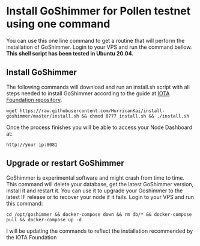 # Install GoShimmer for Pollen testnet using one command

You can use this one line command to get a routine that will perform the installation of GoShimmer. Login to your VPS and run the command bellow. **This shell script has been tested in Ubuntu 20.04.** 


## Install GoShimmer

The following commands will download and run an install.sh script with all steps needed to install GoShimmer according to the guide at [IOTA Foundation repository](https://github.com/iotaledger/goshimmer/wiki/Setup-up-a-GoShimmer-node-(Joining-the-pollen-testnet)). 

```
wget https://raw.githubusercontent.com/HurricanKai/install-goshimmer/master/install.sh && chmod 0777 install.sh && ./install.sh
```

Once the process finishes you will be able to access your Node Dashboard at:

```
http://your-ip:8081
```
## Upgrade or restart GoShimmer

GoShimmer is experimental software and might crash from time to time. This command will delete your database, get the latest GoShimmer version, install it and restart it.
You can use it to upgrade your Goshimmer to the latest IF release or to recover your node if it fails.
Login to your VPS and run this command:

```
cd /opt/goshimmer && docker-compose down && rm db/* && docker-compose pull && docker-compose up -d
```

I will be updating the commands to reflect the installation recommended by the IOTA Foundation

